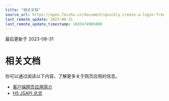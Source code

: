 ```yaml
---
title: "相关文档"
source_url: https://open.feishu.cn/document/quickly-create-a-login-free-web-app/related-documents
last_remote_update: 2023-08-31
last_remote_update_timestamp: 1693474905000
---
```

最后更新于 2023-08-31

# 相关文档

你可以通过阅读以下内容，了解更多关于网页应用的信息。

- [客户端网页应用简介](https://open.feishu.cn/document/uYjL24iN/uMTMuMTMuMTM/introduction)
- [H5 JSAPI 总览](https://open.feishu.cn/document/uYjL24iN/uMTMuMTMuMTM/)
